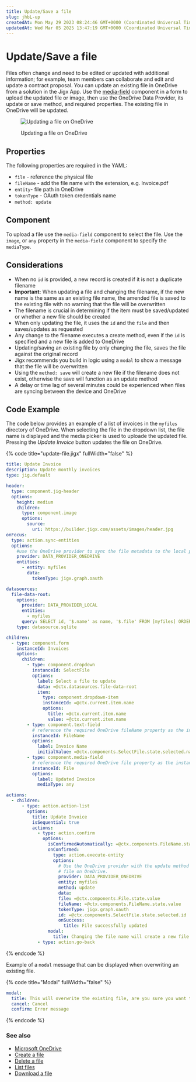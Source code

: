 ```yaml
---
title: Update/Save a file
slug: jhbL-up
createdAt: Mon May 29 2023 08:24:46 GMT+0000 (Coordinated Universal Time)
updatedAt: Wed Mar 05 2025 13:47:19 GMT+0000 (Coordinated Universal Time)
---
```


# Update/Save a file

Files often change and need to be edited or updated with additional information; for example, team members can collaborate and edit and update a contract proposal. You can update an existing file in OneDrive from a solution in the Jigx App. Use the [media-field](../../Components/form/media-field.md) component in a form to upload the updated file or image, then use the OneDrive Data Provider, its update or save method, and required properties. The existing file in OneDrive will be updated.

<figure><img src="../../../.gitbook/assets/OneDrive-update.png" alt="Updating a file on OneDrive"><figcaption><p>Updating a file on OneDrive</p></figcaption></figure>

## Properties

The following properties are required in the YAML:

* `file` - reference the physical file
* `fileName` - add the file name with the extension, e.g. Invoice.pdf
* `entity`- file path in OneDrive
* `tokenType` - OAuth token credentials name
* `method: update`

## Component

To upload a file use the `media-field` component to select the file. Use the `image`, or `any` property in the `media-field` component to specify the `mediaType`.

## Considerations

* When no `id` is provided, a new record is created if it is not a duplicate filename
* **Important:** When updating a file and changing the filename, if the new name is the same as an existing file name, the amended file is saved to the existing file with no warning that the file will be overwritten
* The filename is crucial in determining if the item must be saved/updated or whether a new file should be created
* When only updating the file, it uses the `id` and the `file` and then saves/updates as requested
* Any change to the filename executes a create method, even if the `id` is specified and a new file is added to OneDrive
* Updating/saving an existing file by only changing the file, saves the file against the original record
* Jigx recommends you build in logic using a `modal` to show a message that the file will be overwritten
* Using the `method: save` will create a new file if the filename does not exist, otherwise the save will function as an update method
* A delay or time lag of several minutes could be experienced when files are syncing between the device and OneDrive

## Code Example

The code below provides an example of a list of invoices in the `myfiles` directory of OneDrive. When selecting the file in the dropdown list, the file name is displayed and the media picker is used to uploade the updated file. Pressing the _Update Invoice_ button updates the file on OneDrive.

{% code title="update-file.jigx" fullWidth="false" %}
```yaml
title: Update Invoice
description: Update monthly invoices
type: jig.default

header:
  type: component.jig-header
  options:
    height: medium
    children:
      type: component.image
      options:
        source:
          uri: https://builder.jigx.com/assets/images/header.jpg
onFocus:
  type: action.sync-entities
  options:
    #use the OneDrive provider to sync the file metadata to the local provider.
    provider: DATA_PROVIDER_ONEDRIVE
    entities:
      - entity: myfiles
        data:
          tokenType: jigx.graph.oauth

datasources:
  file-data-root:
    options:
      provider: DATA_PROVIDER_LOCAL
      entities:
        - myfiles
      query: SELECT id, '$.name' as name, '$.file' FROM [myfiles] ORDER BY '$.name' DESC
    type: datasource.sqlite

children:
  - type: component.form
    instanceId: Invoices
    options:
      children:
        - type: component.dropdown
          instanceId: SelectFile
          options:
            label: Select a file to update
            data: =@ctx.datasources.file-data-root
            item:
              type: component.dropdown-item
              instanceId: =@ctx.current.item.name
              options:
                title: =@ctx.current.item.name
                value: =@ctx.current.item.name
        - type: component.text-field
          # reference the required OneDrive fileName property as the instanceId.
          instanceId: FileName
          options:
            label: Invoice Name
            initialValue: =@ctx.components.SelectFile.state.selected.name
        - type: component.media-field
          # reference the required OneDrive file property as the instanceId.
          instanceId: File
          options:
            label: Updated Invoice
            mediaType: any

actions:
  - children:
      - type: action.action-list
        options:
          title: Update Invoice
          isSequential: true
          actions:
            - type: action.confirm
              options:
                isConfirmedAutomatically: =@ctx.components.FileName.state.value = @ctx.components.SelectFile.state.selected.name ? true:false
                onConfirmed:
                  type: action.execute-entity
                  options:
                    # Use the OneDrive provider with the update method to update the
                    # file on OneDrive.
                    provider: DATA_PROVIDER_ONEDRIVE
                    entity: myfiles
                    method: update
                    data:
                    file: =@ctx.components.File.state.value
                    fileName: =@ctx.components.FileName.state.value
                    tokenType: jigx.graph.oauth
                    id: =@ctx.components.SelectFile.state.selected.id
                    onSuccess:
                      title: File successfully updated
                modal:
                  title: Changing the file name will create a new file (create method)
            - type: action.go-back
```
{% endcode %}

Example of a `modal` message that can be displayed when overwriting an existing file.

{% code title="Modal" fullWidth="false" %}
```yaml
modal:
  title: This will overwrite the existing file, are you sure you want to proceed?
  cancel: Cancel
  confirm: Error message
```
{% endcode %}

### See also

* [Microsoft OneDrive](https://docs.jigx.com/microsoft-onedrive)
* [Create a file](<Create a file.md>)
* [Delete a file](<Delete a file.md>)
* [List files](<List files.md>)
* [Download a file](<Download a file.md>)
